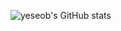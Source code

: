![yeseob's GitHub stats](https://github-readme-stats.vercel.app/api?username=ye-seob&hide=contribs,prs&show_icons=true&theme=stats)
